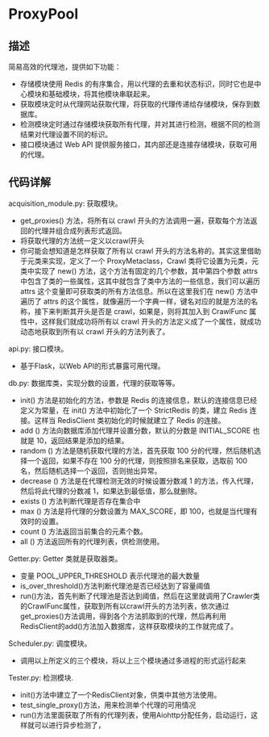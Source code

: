 # ProxyPool
## 描述
简易高效的代理池，提供如下功能：

- 存储模块使用 Redis 的有序集合，用以代理的去重和状态标识，同时它也是中心模块和基础模块，将其他模块串联起来。
- 获取模块定时从代理网站获取代理，将获取的代理传递给存储模块，保存到数据库。
- 检测模块定时通过存储模块获取所有代理，并对其进行检测，根据不同的检测结果对代理设置不同的标识。
- 接口模块通过 Web API 提供服务接口，其内部还是连接存储模块，获取可用的代理。

## 代码详解
acquisition_module.py: 获取模块。

- get_proxies() 方法，将所有以 crawl 开头的方法调用一遍，获取每个方法返回的代理并组合成列表形式返回。
- 将获取代理的方法统一定义以crawl开头
- 你可能会想知道是怎样获取了所有以 crawl 开头的方法名称的。其实这里借助于元类来实现，定义了一个 ProxyMetaclass，Crawl 类将它设置为元类，元类中实现了 new() 方法，这个方法有固定的几个参数，其中第四个参数 attrs 中包含了类的一些属性，这其中就包含了类中方法的一些信息，我们可以遍历 attrs 这个变量即可获取类的所有方法信息。所以在这里我们在 new() 方法中遍历了 attrs 的这个属性，就像遍历一个字典一样，键名对应的就是方法的名称，接下来判断其开头是否是 crawl，如果是，则将其加入到 CrawlFunc 属性中，这样我们就成功将所有以 crawl 开头的方法定义成了一个属性，就成功动态地获取到所有以 crawl 开头的方法列表了。

api.py: 接口模块。
- 基于Flask，以Web API的形式暴露可用代理。


db.py: 数据库类，实现分数的设置，代理的获取等等。
- init() 方法是初始化的方法，参数是 Redis 的连接信息，默认的连接信息已经定义为常量，在 init() 方法中初始化了一个 StrictRedis 的类，建立 Redis 连接。这样当 RedisClient 类初始化的时候就建立了 Redis 的连接。
- add () 方法向数据库添加代理并设置分数，默认的分数是 INITIAL_SCORE 也就是 10，返回结果是添加的结果。
- random () 方法是随机获取代理的方法，首先获取 100 分的代理，然后随机选择一个返回，如果不存在 100 分的代理，则按照排名来获取，选取前 100 名，然后随机选择一个返回，否则抛出异常。
- decrease () 方法是在代理检测无效的时候设置分数减 1 的方法，传入代理，然后将此代理的分数减 1，如果达到最低值，那么就删除。
- exists () 方法判断代理是否存在集合中
- max () 方法是将代理的分数设置为 MAX_SCORE，即 100，也就是当代理有效时的设置。
- count () 方法返回当前集合的元素个数。
- all () 方法返回所有的代理列表，供检测使用。

Getter.py: Getter 类就是获取器类。

- 变量 POOL_UPPER_THRESHOLD 表示代理池的最大数量
- is_over_threshold()方法判断代理池是否已经达到了容量阈值
- run()方法，首先判断了代理池是否达到阈值，然后在这里就调用了Crawler类的CrawlFunc属性，获取到所有以crawl开头的方法列表，依次通过get_proxies()方法调用，得到各个方法抓取到的代理，然后再利用RedisClient的add()方法加入数据库，这样获取模块的工作就完成了。

Scheduler.py: 调度模块。
- 调用以上所定义的三个模块，将以上三个模块通过多进程的形式运行起来

Tester.py: 检测模块.
- init()方法中建立了一个RedisClient对象，供类中其他方法使用。
- test_single_proxy()方法，用来检测单个代理的可用情况
- run()方法里面获取了所有的代理列表，使用Aiohttp分配任务，启动运行，这样就可以进行异步检测了，

